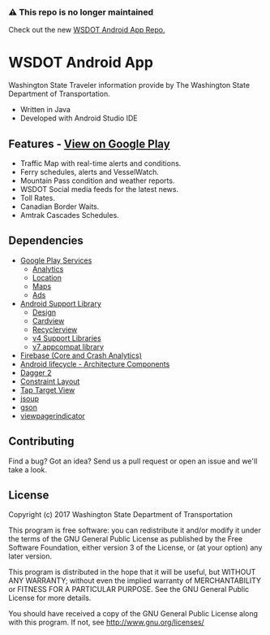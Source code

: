 
### ⚠️ This repo is no longer maintained ###

Check out the new [WSDOT Android App Repo.](https://github.com/WSDOT/wsdot-kotlin-app)

# WSDOT Android App #

Washington State Traveler information provide by The Washington State Department of Transportation.

* Written in Java
* Developed with Android Studio IDE

Features - [View on Google Play](https://play.google.com/store/apps/details?id=gov.wa.wsdot.android.wsdot&hl=en)
--------------------------------
* Traffic Map with real-time alerts and conditions.
* Ferry schedules, alerts and VesselWatch.
* Mountain Pass condition and weather reports.
* WSDOT Social media feeds for the latest news.
* Toll Rates.
* Canadian Border Waits.
* Amtrak Cascades Schedules. 

Dependencies
------------
* [Google Play Services](https://developers.google.com/android/guides/overview)
  * [Analytics](https://developers.google.com/android/reference/com/google/android/gms/analytics/package-summary)
  * [Location](https://developers.google.com/android/reference/com/google/android/gms/location/package-summary)
  * [Maps](https://developers.google.com/android/reference/com/google/android/gms/maps/package-summary)
  * [Ads](https://developers.google.com/android/reference/com/google/android/gms/ads/package-summary)
* [Android Support Library](https://developer.android.com/topic/libraries/support-library/index.html)
  * [Design](https://developer.android.com/topic/libraries/support-library/features.html#design)
  * [Cardview](https://developer.android.com/topic/libraries/support-library/features.html#v7-cardview)
  * [Recyclerview](https://developer.android.com/topic/libraries/support-library/features.html#v7-recyclerview)
  * [v4 Support Libraries](https://developer.android.com/topic/libraries/support-library/features.html#v4)
  * [v7 appcompat library](https://developer.android.com/topic/libraries/support-library/features.html#v7-appcompat)
* [Firebase (Core and Crash Analytics)](https://firebase.google.com/docs/reference/android/packages)
* [Android lifecycle - Architecture Components](https://developer.android.com/topic/libraries/architecture/index.html)
* [Dagger 2](https://google.github.io/dagger/)
* [Constraint Layout](https://developer.android.com/training/constraint-layout/index.html)
* [Tap Target View](https://github.com/KeepSafe/TapTargetView)
* [jsoup](https://github.com/jhy/jsoup)
* [gson](https://github.com/google/gson)
* [viewpagerindicator](http://viewpagerindicator.com/)

Contributing
------------

Find a bug? Got an idea? Send us a pull request or open an issue and we'll take a look.

License
-------

Copyright (c) 2017 Washington State Department of Transportation

This program is free software: you can redistribute it and/or modify
it under the terms of the GNU General Public License as published by
the Free Software Foundation, either version 3 of the License, or
(at your option) any later version.

This program is distributed in the hope that it will be useful,
but WITHOUT ANY WARRANTY; without even the implied warranty of
MERCHANTABILITY or FITNESS FOR A PARTICULAR PURPOSE.  See the
GNU General Public License for more details.

You should have received a copy of the GNU General Public License
along with this program.  If not, see <http://www.gnu.org/licenses/>

